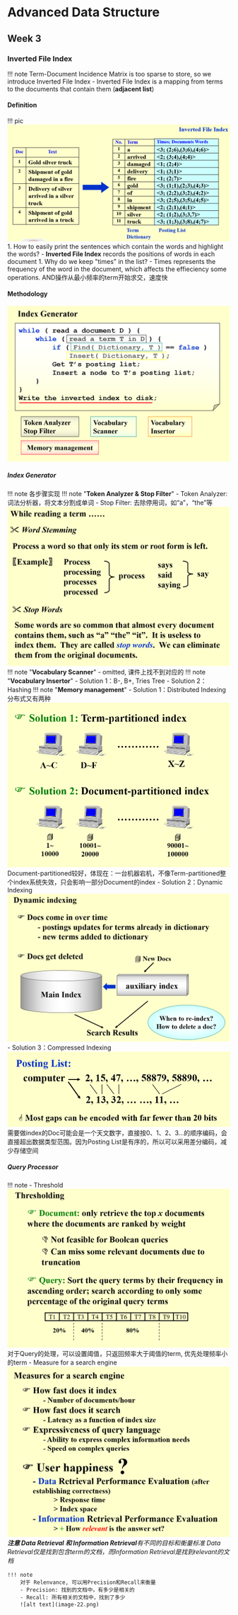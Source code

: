 # Advanced Data Structure
## Week 3
### Inverted File Index
!!! note 
    Term-Document Incidence Matrix is too sparse to store, so we introduce Inverted File Index
    - Inverted File Index is a mapping from terms to the documents that contain them (**adjacent list**)
#### Definition
!!! pic 
    ![alt text](image-14.png)  
    1. How to easily print the sentences which contain the words and highlight the words?
    - **Inverted File Index** records the positions of words in each document
    1. Why do we keep "times" in the list?
    - Times represents the frequency of the word in the document, which affects the effieciency some operations. AND操作从最小频率的term开始求交，速度快

#### Methodology
![alt text](image-15.png)
##### Index Generator
!!! note 各步骤实现
    !!! note "**Token Analyzer & Stop Filter**"
        - Token Analyzer: 词法分析器，将文本分割成单词
        - Stop Filter: 去除停用词，如“a”，“the”等
        ![alt text](image-16.png)
    !!! note "**Vocabulary Scanner**"
        - omitted, 课件上找不到对应的
    !!! note "**Vocabulary Insertor**"
        - Solution 1：B-, B+, Tries Tree
        - Solution 2：Hashing
    !!! note "**Memory management**"
        - Solution 1：Distributed Indexing
        分布式又有两种 
        ![alt text](image-17.png)
        Document-partitioned较好，体现在：一台机器宕机，不像Term-partitioned整个index系统失效，只会影响一部分Document的index
        - Solution 2：Dynamic Indexing
        ![alt text](image-18.png)
        - Solution 3：Compressed Indexing
        ![alt text](image-19.png)
        需要做index的Doc可能会是一个天文数字，直接按0、1、2、3...的顺序编码，会直接超出数据类型范围。因为Posting List是有序的，所以可以采用差分编码，减少存储空间
        
##### Query Processor
!!! note
    - Threshold
    ![alt text](image-20.png)
    对于Query的处理，可以设置阈值，只返回频率大于阈值的term, 优先处理频率小的term
    - Measure for a search engine
    ![alt text](image-21.png)
    ***注意 Data Retrieval 和 Information Retrieval**有不同的目标和衡量标准
    Data Retrieval仅是找到包含term的文档，而Information Retrieval是找到relevant的文档*

    !!! note 
        对于 Relenvance, 可以用Precision和Recall来衡量
        - Precision: 找到的文档中，有多少是相关的
        - Recall: 所有相关的文档中，找到了多少 
        ![alt text](image-22.png)



